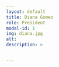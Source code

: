 ```yaml
---
layout: default
title: Diana Gomez
role: President
modal-id: 1
img: diana.jpg
alt: 
description: >


---
```


